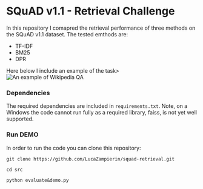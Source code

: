 # SQuAD v1.1 - Retrieval Challenge

In this repository I comapred the retrieval performance of three methods on the SQuAD v1.1 dataset. The tested emthods are:
- TF-IDF
- BM25
- DPR

Here below I include an example of the task>
![An example of Wikipedia QA](.example_app.jpg)

### Dependencies

The required dependencies are included in `requirements.txt`. Note, on a Windows the code cannot run fully as a required library, faiss, is not yet well supported. 

### Run DEMO
In order to run the code you can clone this repository:

`git clone https://github.com/LucaZampierin/squad-retrieval.git`

`cd src`

`python evaluate&demo.py`

